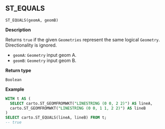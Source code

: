 ## ST_EQUALS

```sql:signature
ST_EQUALS(geomA, geomB)
```

**Description**

Returns `true` if the given `Geometries` represent the same logical `Geometry`. Directionality is ignored.

* `geomA`: `Geometry` input geom A.
* `geomB`: `Geometry` input geom B.

**Return type**

`Boolean`

**Example**

```sql
WITH t AS (
  SELECT carto.ST_GEOMFROMWKT("LINESTRING (0 0, 2 2)") AS lineA,
  carto.ST_GEOMFROMWKT("LINESTRING (0 0, 1 1, 2 2)") AS lineB
)
SELECT carto.ST_EQUALS(lineA, lineB) FROM t;
-- true
```
